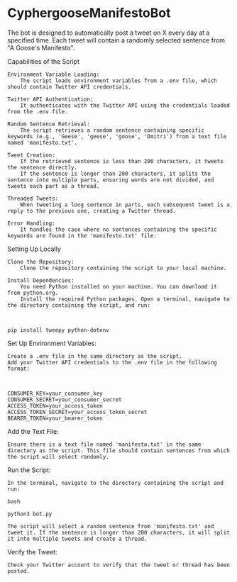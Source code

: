 # CyphergooseManifestoBot
The bot is designed to automatically post a tweet on X every day at a specified time. Each tweet will contain a randomly selected sentence from "A Goose's Manifesto".


Capabilities of the Script

    Environment Variable Loading:
        The script loads environment variables from a .env file, which should contain Twitter API credentials.

    Twitter API Authentication:
        It authenticates with the Twitter API using the credentials loaded from the .env file.

    Random Sentence Retrieval:
        The script retrieves a random sentence containing specific keywords (e.g., 'Geese', 'geese', 'goose', 'Dmitri') from a text file named 'manifesto.txt'.

    Tweet Creation:
        If the retrieved sentence is less than 200 characters, it tweets the sentence directly.
        If the sentence is longer than 200 characters, it splits the sentence into multiple parts, ensuring words are not divided, and tweets each part as a thread.

    Threaded Tweets:
        When tweeting a long sentence in parts, each subsequent tweet is a reply to the previous one, creating a Twitter thread.

    Error Handling:
        It handles the case where no sentences containing the specific keywords are found in the 'manifesto.txt' file.

Setting Up Locally

    Clone the Repository:
        Clone the repository containing the script to your local machine.

    Install Dependencies:
        You need Python installed on your machine. You can download it from python.org.
        Install the required Python packages. Open a terminal, navigate to the directory containing the script, and run:

        

    pip install tweepy python-dotenv

Set Up Environment Variables:

    Create a .env file in the same directory as the script.
    Add your Twitter API credentials to the .env file in the following format:

    

    CONSUMER_KEY=your_consumer_key
    CONSUMER_SECRET=your_consumer_secret
    ACCESS_TOKEN=your_access_token
    ACCESS_TOKEN_SECRET=your_access_token_secret
    BEARER_TOKEN=your_bearer_token

Add the Text File:

    Ensure there is a text file named 'manifesto.txt' in the same directory as the script. This file should contain sentences from which the script will select randomly.

Run the Script:

    In the terminal, navigate to the directory containing the script and run:

    bash

    python3 bot.py

    The script will select a random sentence from 'manifesto.txt' and tweet it. If the sentence is longer than 200 characters, it will split it into multiple tweets and create a thread.

Verify the Tweet:

    Check your Twitter account to verify that the tweet or thread has been posted.

